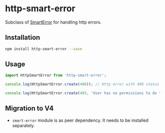 # http-smart-error
Subclass of [SmartError](https://www.npmjs.com/package/smart-error) for handling http errors.

## Installation
```bash
npm install http-smart-error --save
```

## Usage
```javascript
import HttpSmartError from 'http-smart-error';

console.log(HttpSmartError.create(400)); // Http error with 400 status code, message "Bad request" and code "ERR_BAD_REQUEST"

console.log(HttpSmartError.create(403, 'User has no permissions to do that.', 'no_permission', { missing_permission: 'read.something'})); // Http error with 403 status code, message "User has no permissions to do that.", code "ERR_NO_PERMISSION" and extra field "missing_permission" with "read.something" value.
```

## Migration to V4
- `smart-error` module is as peer dependency. It needs to be installed separately.